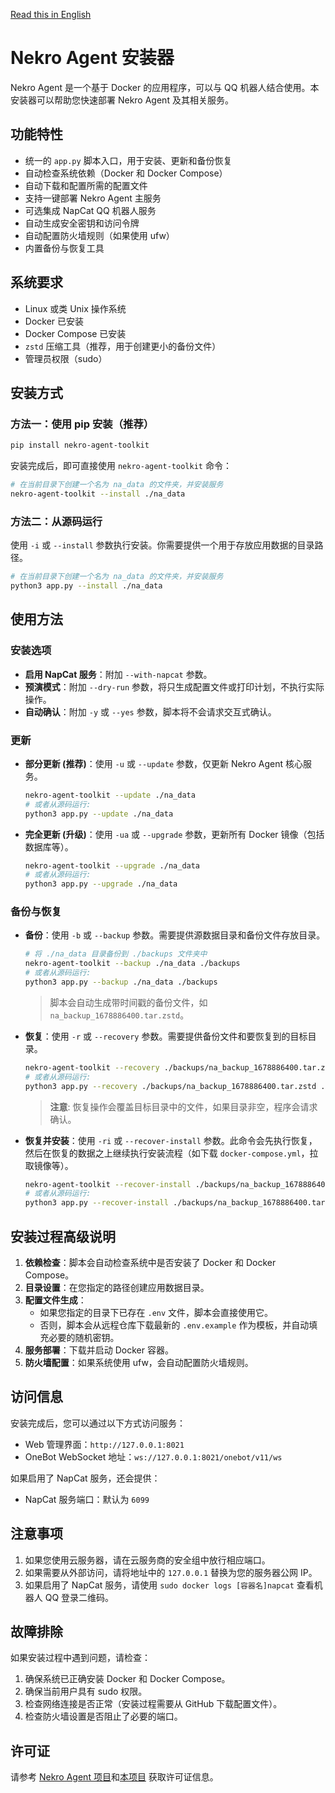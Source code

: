 [Read this in English](./doc/README-EN.md)

# Nekro Agent 安装器

Nekro Agent 是一个基于 Docker 的应用程序，可以与 QQ 机器人结合使用。本安装器可以帮助您快速部署 Nekro Agent 及其相关服务。

## 功能特性

- 统一的 `app.py` 脚本入口，用于安装、更新和备份恢复
- 自动检查系统依赖（Docker 和 Docker Compose）
- 自动下载和配置所需的配置文件
- 支持一键部署 Nekro Agent 主服务
- 可选集成 NapCat QQ 机器人服务
- 自动生成安全密钥和访问令牌
- 自动配置防火墙规则（如果使用 ufw）
- 内置备份与恢复工具

## 系统要求

- Linux 或类 Unix 操作系统
- Docker 已安装
- Docker Compose 已安装
- `zstd` 压缩工具（推荐，用于创建更小的备份文件）
- 管理员权限（sudo）

## 安装方式

### 方法一：使用 pip 安装（推荐）

```bash
pip install nekro-agent-toolkit
```

安装完成后，即可直接使用 `nekro-agent-toolkit` 命令：

```bash
# 在当前目录下创建一个名为 na_data 的文件夹，并安装服务
nekro-agent-toolkit --install ./na_data
```

### 方法二：从源码运行

使用 `-i` 或 `--install` 参数执行安装。你需要提供一个用于存放应用数据的目录路径。

```bash
# 在当前目录下创建一个名为 na_data 的文件夹，并安装服务
python3 app.py --install ./na_data
```

## 使用方法

### 安装选项

- **启用 NapCat 服务**：附加 `--with-napcat` 参数。
- **预演模式**：附加 `--dry-run` 参数，将只生成配置文件或打印计划，不执行实际操作。
- **自动确认**：附加 `-y` 或 `--yes` 参数，脚本将不会请求交互式确认。

### 更新

- **部分更新 (推荐)**：使用 `-u` 或 `--update` 参数，仅更新 Nekro Agent 核心服务。
  ```bash
  nekro-agent-toolkit --update ./na_data
  # 或者从源码运行:
  python3 app.py --update ./na_data
  ```

- **完全更新 (升级)**：使用 `-ua` 或 `--upgrade` 参数，更新所有 Docker 镜像（包括数据库等）。
  ```bash
  nekro-agent-toolkit --upgrade ./na_data
  # 或者从源码运行:
  python3 app.py --upgrade ./na_data
  ```

### 备份与恢复

- **备份**：使用 `-b` 或 `--backup` 参数。需要提供源数据目录和备份文件存放目录。
  ```bash
  # 将 ./na_data 目录备份到 ./backups 文件夹中
  nekro-agent-toolkit --backup ./na_data ./backups
  # 或者从源码运行:
  python3 app.py --backup ./na_data ./backups
  ```
  > 脚本会自动生成带时间戳的备份文件，如 `na_backup_1678886400.tar.zstd`。

- **恢复**：使用 `-r` 或 `--recovery` 参数。需要提供备份文件和要恢复到的目标目录。
  ```bash
  nekro-agent-toolkit --recovery ./backups/na_backup_1678886400.tar.zstd ./na_data_new
  # 或者从源码运行:
  python3 app.py --recovery ./backups/na_backup_1678886400.tar.zstd ./na_data_new
  ```
  > **注意**: 恢复操作会覆盖目标目录中的文件，如果目录非空，程序会请求确认。

- **恢复并安装**：使用 `-ri` 或 `--recover-install` 参数。此命令会先执行恢复，然后在恢复的数据之上继续执行安装流程（如下载 `docker-compose.yml`，拉取镜像等）。
  ```bash
  nekro-agent-toolkit --recover-install ./backups/na_backup_1678886400.tar.zstd ./na_data_new
  # 或者从源码运行:
  python3 app.py --recover-install ./backups/na_backup_1678886400.tar.zstd ./na_data_new
  ```

## 安装过程高级说明

1. **依赖检查**：脚本会自动检查系统中是否安装了 Docker 和 Docker Compose。
2. **目录设置**：在您指定的路径创建应用数据目录。
3. **配置文件生成**：
    - 如果您指定的目录下已存在 `.env` 文件，脚本会直接使用它。
    - 否则，脚本会从远程仓库下载最新的 `.env.example` 作为模板，并自动填充必要的随机密钥。
4. **服务部署**：下载并启动 Docker 容器。
5. **防火墙配置**：如果系统使用 ufw，会自动配置防火墙规则。

## 访问信息

安装完成后，您可以通过以下方式访问服务：

- Web 管理界面：`http://127.0.0.1:8021`
- OneBot WebSocket 地址：`ws://127.0.0.1:8021/onebot/v11/ws`

如果启用了 NapCat 服务，还会提供：
- NapCat 服务端口：默认为 `6099`

## 注意事项

1. 如果您使用云服务器，请在云服务商的安全组中放行相应端口。
2. 如果需要从外部访问，请将地址中的 `127.0.0.1` 替换为您的服务器公网 IP。
3. 如果启用了 NapCat 服务，请使用 `sudo docker logs [容器名]napcat` 查看机器人 QQ 登录二维码。

## 故障排除

如果安装过程中遇到问题，请检查：

1. 确保系统已正确安装 Docker 和 Docker Compose。
2. 确保当前用户具有 sudo 权限。
3. 检查网络连接是否正常（安装过程需要从 GitHub 下载配置文件）。
4. 检查防火墙设置是否阻止了必要的端口。

## 许可证

请参考 [Nekro Agent 项目](https://github.com/KroMiose/nekro-agent)和[本项目](./LICENSE) 获取许可证信息。